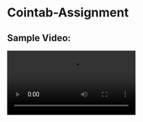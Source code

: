 # Cointab-Assignment

## Sample Video:
<video src="https://user-images.githubusercontent.com/101570543/230309736-be8ddc0b-285d-4b38-9371-c4cff92c0e1f.mp4"/>



